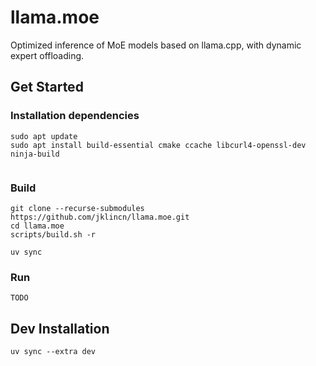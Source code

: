 # llama.moe

Optimized inference of MoE models based on llama.cpp, with dynamic expert offloading.

## Get Started

### Installation dependencies

```
sudo apt update
sudo apt install build-essential cmake ccache libcurl4-openssl-dev ninja-build


```

### Build

```
git clone --recurse-submodules https://github.com/jklincn/llama.moe.git
cd llama.moe
scripts/build.sh -r

uv sync
```

### Run

```
TODO
```

## Dev Installation

```
uv sync --extra dev
```


